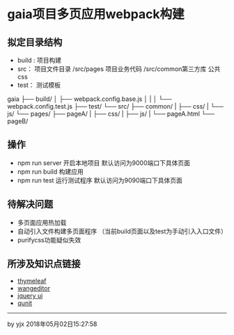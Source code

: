 # gaia项目多页应用webpack构建

## 拟定目录结构

* build : 项目构建
* src： 项目文件目录 /src/pages 项目业务代码 /src/common第三方库 公共css
* test： 测试模板

gaia
├── build/
│   ├── webpack.config.base.js
│   |
│   └── webpack.config.test.js
├── test/
└── src/
    ├── common/
    |      ├── css/
    |      └── js/
    └── pages/
          ├── pageA/
          |     ├── css/
          |     ├── js/
          |     └── pageA.html
          └── pageB/


## 操作
* npm run server 开启本地项目 默认访问为9000端口下具体页面
* npm run build 构建应用
* npm run test 运行测试程序 默认访问为9090端口下具体页面
## 待解决问题
* 多页面应用热加载
* 自动引入文件构建多页面程序 （当前build页面以及test为手动引入入口文件）
* purifycss功能疑似失效

## 所涉及知识点链接
* [thymeleaf](https://www.thymeleaf.org/doc/tutorials/3.0/usingthymeleaf.html)
* [wangeditor](https://www.kancloud.cn/wangfupeng/wangeditor3/332599)
* [jquery ui](http://jqueryui.com/demos/)
* [qunit](http://qunitjs.com/cookbook/)

---
by yjx 2018年05月02日15:27:58

